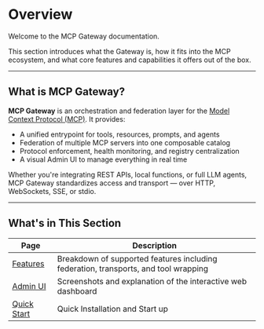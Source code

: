 # Overview

Welcome to the MCP Gateway documentation.

This section introduces what the Gateway is, how it fits into the MCP ecosystem, and what core features and capabilities it offers out of the box.

---

## What is MCP Gateway?

**MCP Gateway** is an orchestration and federation layer for the [Model Context Protocol (MCP)](https://github.com/modelcontext/protocol). It provides:

- A unified entrypoint for tools, resources, prompts, and agents
- Federation of multiple MCP servers into one composable catalog
- Protocol enforcement, health monitoring, and registry centralization
- A visual Admin UI to manage everything in real time

Whether you're integrating REST APIs, local functions, or full LLM agents, MCP Gateway standardizes access and transport — over HTTP, WebSockets, SSE, or stdio.

---

## What's in This Section

| Page | Description |
|------|-------------|
| [Features](features.md) | Breakdown of supported features including federation, transports, and tool wrapping |
| [Admin UI](ui.md) | Screenshots and explanation of the interactive web dashboard |
| [Quick Start](quick_start.md) | Quick Installation and Start up |

